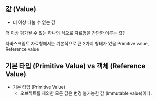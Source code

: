 ## 값 (Value)
- 더 이상 나눌 수 없는 값

더 이상 평가될 수 없는 하나의 식으로 자료형을 간단한 이루는 값?

자바스크립트 자료형에서는 기본적으로 큰 2가지 형태가 있음 Primitive value, Reference value

## 기본 타입 (Primitive Value) vs 객체 (Reference Value)

- 기본 타입 (Primitive Value)
    - 오브젝트를 제외한 모든 값은 변경 불가능한 값 (immutable value)이다.
    

